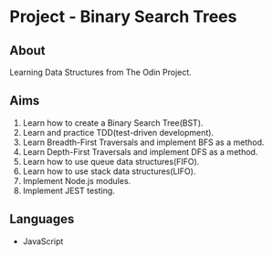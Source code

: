 # Project - Binary Search Trees

## About

Learning Data Structures from The Odin Project.

## Aims

1. Learn how to create a Binary Search Tree(BST).
2. Learn and practice TDD(test-driven development).
3. Learn Breadth-First Traversals and implement BFS as a method.
4. Learn Depth-First Traversals and implement DFS as a method.
5. Learn how to use queue data structures(FIFO).
6. Learn how to use stack data structures(LIFO).
7. Implement Node.js modules.
8. Implement JEST testing.

## Languages

- JavaScript
